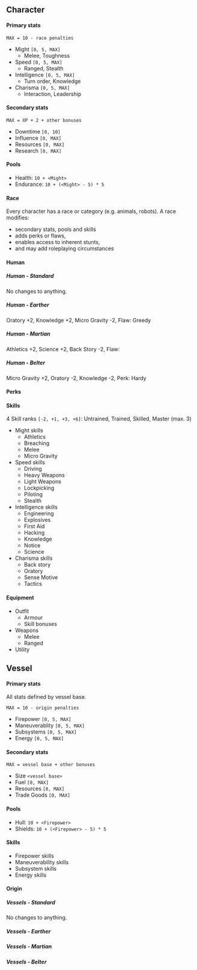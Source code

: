 ## Character

<div class="col-layout-start"></div>

#### Primary stats

`MAX = 10 - race penalties`

* Might `[0, 5, MAX]`
    * Melee, Toughness
* Speed `[0, 5, MAX]`
    * Ranged, Stealth
* Intelligence `[0, 5, MAX]`
    * Turn order, Knowledge
* Charisma `[0, 5, MAX]`
    * Interaction, Leadership

#### Secondary stats

`MAX = XP + 2 + other bonuses`

* Downtime `[0, 10]`
* Influence `[0, MAX]`
* Resources `[0, MAX]`
* Research `[0, MAX]`

#### Pools

* Health: `10 + <Might>`
* Endurance: `10 + (<Might> - 5) * 5`

#### Race

Every character has a race or category (e.g. animals, robots). A race modifies:

* secondary stats, pools and skills
* adds perks or flaws,
* enables access to inherent stunts,
* and may add roleplaying circumstances

#### Human

##### Human - Standard

No changes to anything.

##### Human - Earther

Oratory +2, Knowledge +2, Micro Gravity -2, Flaw: Greedy

##### Human - Martian

Athletics +2, Science +2, Back Story -2, Flaw:

##### Human - Belter

Micro Gravity +2, Oratory -2, Knowledge -2, Perk: Hardy

#### Perks

#### Skills

4 Skill ranks `[-2, +1, +3, +6]`: Untrained, Trained, Skilled, Master (max. 3)

* Might skills
    * Athletics
    * Breaching
    * Melee
    * Micro Gravity
* Speed skills
    * Driving
    * Heavy Weapons
    * Light Weapons
    * Lockpicking
    * Piloting
    * Stealth
* Intelligence skills
    * Engineering
    * Explosives
    * First Aid
    * Hacking
    * Knowledge
    * Notice
    * Science
* Charisma skills
    * Back story
    * Oratory
    * Sense Motive
    * Tactics

#### Equipment

* Outfit
    * Armour
    * Skill bonuses
* Weapons
    * Melee
    * Ranged
* Utility

<div class="col-layout-end"></div>

## Vessel

<div class="col-layout-start"></div>

#### Primary stats

All stats defined by vessel base.

`MAX = 10 - origin penalties`

* Firepower `[0, 5, MAX]`
* Maneuverablity `[0, 5, MAX]`
* Subsystems `[0, 5, MAX]`
* Energy `[0, 5, MAX]`

#### Secondary stats

`MAX = vessel base + other bonuses`

* Size `<vessel base>`
* Fuel `[0, MAX]`
* Resources `[0, MAX]`
* Trade Goods `[0, MAX]`

#### Pools

* Hull: `10 + <Firepower>`
* Shields: `10 + (<Firepower> - 5) * 5`

#### Skills

* Firepower skills
* Maneuverability skills
* Subsystem skills
* Energy skills

#### Origin

##### Vessels - Standard

No changes to anything.

##### Vessels - Earther

##### Vessels - Martian

##### Vessels - Belter

<div class="col-layout-end"></div>